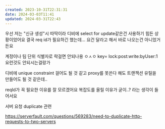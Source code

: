 ```yaml
---
created: 2023-10-31T22:31:31
date: 2024-03-03T11:41
updated: 2024-03-31T22:43
---
```

우선 저는 "신규 생성"시 따딱이라 디비에 select for update같은건 사용하기 힘든 상황이었어요
결국 req id가 필요하긴 했는데... 요건 달라고 해서 바로 나오는건 아니었거든요

계정이나 팀 단위 식별자로 락걸면 안되나용 ㅇㅅㅇ
key= lock:post:write:byUser:1 요런것도 안되시는걸랑가

디비에  unique constraint 걸어도 될 것 같고
proxy를 못쓴다 해도 트랜잭션 유틸을 만들어도 될 것 같은데..

reqId가 꼭 필요한 이유를 잘 모르겠어요
복잡도를 올릴 이유가 굳이..? 라는 생각이 들어서요

서버 요청 duplicate 관련

https://serverfault.com/questions/569283/need-to-duplicate-http-requests-to-two-servers
